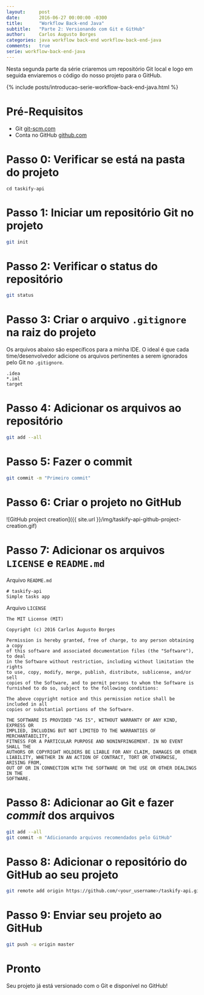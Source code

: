 ```yaml
---
layout:     post
date:       2016-06-27 00:00:00 -0300
title:      "Workflow Back-end Java"
subtitle:   "Parte 2: Versionando com Git e GitHub"
author:     Carlos Augusto Borges
categories: java workflow back-end workflow-back-end-java
comments:   true
serie: workflow-back-end-java
---
```


Nesta segunda parte da série criaremos um repositório Git local e logo em seguida enviaremos o código do nosso projeto para o GitHub.

{% include posts/introducao-serie-workflow-back-end-java.html %}

# Pré-Requisitos

* Git [git-scm.com][git]
* Conta no GitHub [github.com][github]

# Passo 0: Verificar se está na pasta do projeto

```
cd taskify-api
```

# Passo 1: Iniciar um repositório Git no projeto

```bash
git init
```

# Passo 2: Verificar o status do repositório

```bash
git status
```

# Passo 3: Criar o arquivo `.gitignore` na raiz do projeto

Os arquivos abaixo são específicos para a minha IDE. O ideal é que cada
time/desenvolvedor adicione os arquivos pertinentes a serem ignorados pelo Git
no `.gitignore`.

```
.idea
*.iml
target
```

# Passo 4: Adicionar os arquivos ao repositório

```bash
git add --all
```

# Passo 5: Fazer o commit

```bash
git commit -m "Primeiro commit"
```

# Passo 6: Criar o projeto no GitHub

![GitHub project creation]({{ site.url }}/img/taskify-api-github-project-creation.gif)

# Passo 7: Adicionar os arquivos `LICENSE` e `README.md`

Arquivo `README.md`

```
# taskify-api
Simple tasks app
```

Arquivo `LICENSE`

```
The MIT License (MIT)

Copyright (c) 2016 Carlos Augusto Borges

Permission is hereby granted, free of charge, to any person obtaining a copy
of this software and associated documentation files (the "Software"), to deal
in the Software without restriction, including without limitation the rights
to use, copy, modify, merge, publish, distribute, sublicense, and/or sell
copies of the Software, and to permit persons to whom the Software is
furnished to do so, subject to the following conditions:

The above copyright notice and this permission notice shall be included in all
copies or substantial portions of the Software.

THE SOFTWARE IS PROVIDED "AS IS", WITHOUT WARRANTY OF ANY KIND, EXPRESS OR
IMPLIED, INCLUDING BUT NOT LIMITED TO THE WARRANTIES OF MERCHANTABILITY,
FITNESS FOR A PARTICULAR PURPOSE AND NONINFRINGEMENT. IN NO EVENT SHALL THE
AUTHORS OR COPYRIGHT HOLDERS BE LIABLE FOR ANY CLAIM, DAMAGES OR OTHER
LIABILITY, WHETHER IN AN ACTION OF CONTRACT, TORT OR OTHERWISE, ARISING FROM,
OUT OF OR IN CONNECTION WITH THE SOFTWARE OR THE USE OR OTHER DEALINGS IN THE
SOFTWARE.
```

# Passo 8: Adicionar ao Git e fazer *commit* dos arquivos

```bash
git add --all
git commit -m "Adicionando arquivos recomendados pelo GitHub"
```

# Passo 8: Adicionar o repositório do GitHub ao seu projeto

```bash
git remote add origin https://github.com/<your_username>/taskify-api.git
```

# Passo 9: Enviar seu projeto ao GitHub

```bash
git push -u origin master
```

# Pronto

Seu projeto já está versionado com o Git e disponível no GitHub!

[java]:                 http://java.oracle.com
[maven]:                http://maven.apache.org/
[heroku-toolbelt]:      https://toolbelt.heroku.com/
[spark-java]:           http://sparkjava.com/
[github]:               http://github.com/
[git]:                  https://git-scm.com/
[heroku]:               http://heroku.com/
[travisci]:             http://travis-ci.org/
[editorconfig]:         http://editorconfig.org/
[google]:               http://google.com/
[localhost]:            http://localhost:4567/
